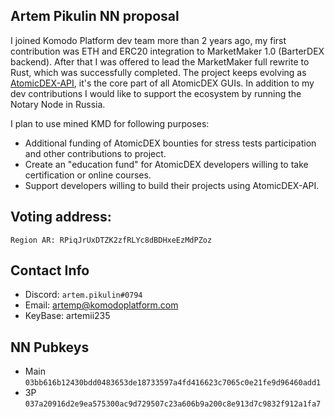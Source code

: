 ## Artem Pikulin NN proposal

I joined Komodo Platform dev team more than 2 years ago, my first contribution was ETH and ERC20 integration to MarketMaker 1.0 (BarterDEX backend).
After that I was offered to lead the MarketMaker full rewrite to Rust, which was successfully completed.
The project keeps evolving as [AtomicDEX-API](https://github.com/KomodoPlatform/atomicDEX-API), it's the core part of all AtomicDEX GUIs.
In addition to my dev contributions I would like to support the ecosystem by running the Notary Node in Russia.

I plan to use mined KMD for following purposes:
* Additional funding of AtomicDEX bounties for stress tests participation and other contributions to project.
* Create an "education fund" for AtomicDEX developers willing to take certification or online courses.
* Support developers willing to build their projects using AtomicDEX-API.

## Voting address:

```
Region AR: RPiqJrUxDTZK2zfRLYc8dBDHxeEzMdPZoz
```

## Contact Info

* Discord: `artem.pikulin#0794`
* Email: artemp@komodoplatform.com
* KeyBase: artemii235

## NN Pubkeys

* Main `03bb616b12430bdd0483653de18733597a4fd416623c7065c0e21fe9d96460add1`
* 3P `037a20916d2e9ea575300ac9d729507c23a606b9a200c8e913d7c9832f912a1fa7`
